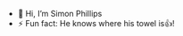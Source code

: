 - 👋 Hi, I’m Simon Phillips
- ⚡ Fun fact: He knows where his towel is👍!

<!---
simon-phillips-dae/simon-phillips-dae is a ✨ special ✨ repository because its `README.md` (this file) appears on your GitHub profile.
You can click the Preview link to take a look at your changes.
--->
